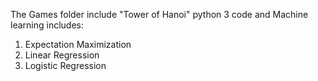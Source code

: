 The Games folder include "Tower of Hanoi" python 3 code 
and Machine learning includes:

1. Expectation Maximization 
2. Linear Regression 
3. Logistic Regression 
